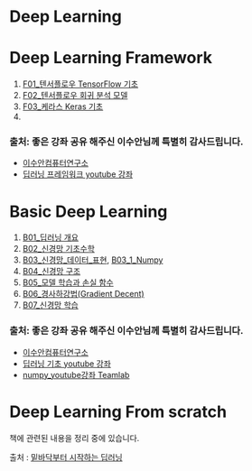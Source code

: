 # Deep Learning


# Deep Learning Framework
1. [F01_텐서플로우 TensorFlow 기초](https://www.youtube.com/watch?v=B961QM47g64&list=PL7ZVZgsnLwEHGS6EId3B_AnRYSCi_35rj&index=1)
2. [F02_텐서플로우 회귀 분석 모델](https://www.youtube.com/watch?v=ZmlqsOidnWw&list=PL7ZVZgsnLwEHGS6EId3B_AnRYSCi_35rj&index=2)
3. [F03_케라스 Keras 기초](https://www.youtube.com/watch?v=mzOpojTpliA&list=PL7ZVZgsnLwEHGS6EId3B_AnRYSCi_35rj&index=3)
4. 

### 출처: 좋은 강좌 공유 해주신 이수안님께 특별히 감사드립니다.
* [이수안컴퓨터연구소](http://suanlab.com/suan.html)
* [딥러닝 프레임워크 youtube 강좌](https://www.youtube.com/watch?v=B961QM47g64&list=PL7ZVZgsnLwEHGS6EId3B_AnRYSCi_35rj)

# Basic Deep Learning

1. [B01_딥러닝 개요](https://www.youtube.com/watch?v=0r_QueHF3Qg&list=PL7ZVZgsnLwEHTS9YdnJw3fYWRqy46cOVB)
2. [B02_신경망 기초수학](https://www.youtube.com/watch?v=RZB6fwX_ixY&list=PL7ZVZgsnLwEHTS9YdnJw3fYWRqy46cOVB&index=2)
3. [B03_신경망_데이터_표현](https://www.youtube.com/watch?v=RZB6fwX_ixY&list=PL7ZVZgsnLwEHTS9YdnJw3fYWRqy46cOVB&index=3),
   [B03_1_Numpy](https://www.youtube.com/watch?v=0uNh9qrFUJE&list=PLBHVuYlKEkULZLnKLzRq1CnNBOBlBTkqp&index=3)
5. [B04_신경망 구조](https://www.youtube.com/watch?v=kHXrjyqyfE4&list=PL7ZVZgsnLwEHTS9YdnJw3fYWRqy46cOVB&index=4)
6. [B05_모델 학습과 손실 함수](https://www.youtube.com/watch?v=9flte5nLbw8&list=PL7ZVZgsnLwEHTS9YdnJw3fYWRqy46cOVB&index=5)
7. [B06_경사하강법(Gradient Decent)](https://www.youtube.com/watch?v=yocALgANi28&list=PL7ZVZgsnLwEHTS9YdnJw3fYWRqy46cOVB&index=6)
8. [B07_신경망 학습](https://www.youtube.com/watch?v=yocALgANi28&list=PL7ZVZgsnLwEHTS9YdnJw3fYWRqy46cOVB&index=7)

### 출처: 좋은 강좌 공유 해주신 이수안님께 특별히 감사드립니다.
* [이수안컴퓨터연구소](http://suanlab.com/suan.html)
* [딥러닝 기초 youtube 강좌](https://www.youtube.com/watch?v=0r_QueHF3Qg&list=PL7ZVZgsnLwEHTS9YdnJw3fYWRqy46cOVB)
* [numpy_youtube강좌 Teamlab](https://www.youtube.com/playlist?list=PLBHVuYlKEkULZLnKLzRq1CnNBOBlBTkqp)

# Deep Learning From scratch

책에 관련된 내용을 정리 중에 있습니다. 

출처 : [밑바닥부터 시작하는 딥러닝](http://www.yes24.com/Product/Goods/34970929?pid=123487&cosemkid=go14913760296100498&gclid=Cj0KCQjwhr2FBhDbARIsACjwLo3_BlhIPtSbyTfGObDP39euVrzCyNUKzCJJJY1h__O0TOjepmBirPoaAvzDEALw_wcB)
